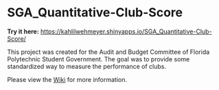 # SGA_Quantitative-Club-Score

**Try it here:** https://kahlilwehmeyer.shinyapps.io/SGA_Quantitative-Club-Score/

This project was created for the Audit and Budget Committee of Florida Polytechnic Student Government. The goal was to provide some standardized way to measure the performance of clubs.

Please view the [Wiki](https://github.com/Khanzi/SGA_Quantitative-Club-Score/wiki) for more information.
